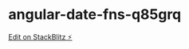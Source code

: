 # angular-date-fns-q85grq

[Edit on StackBlitz ⚡️](https://stackblitz.com/edit/angular-date-fns-q85grq)